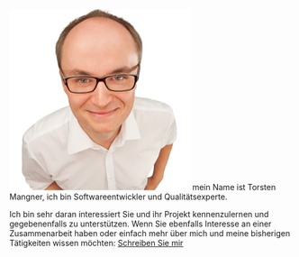 <img class="profile" src="/assets/torsten.png">
mein Name ist Torsten Mangner, ich bin Softwareentwickler
und Qualitätsexperte.

Ich bin sehr daran interessiert Sie und ihr Projekt kennenzulernen und
gegebenenfalls zu unterstützen. Wenn Sie ebenfalls Interesse an einer
Zusammenarbeit haben oder einfach mehr über mich und meine bisherigen
Tätigkeiten wissen möchten: [Schreiben Sie mir](#contact)

<div class="clear" />